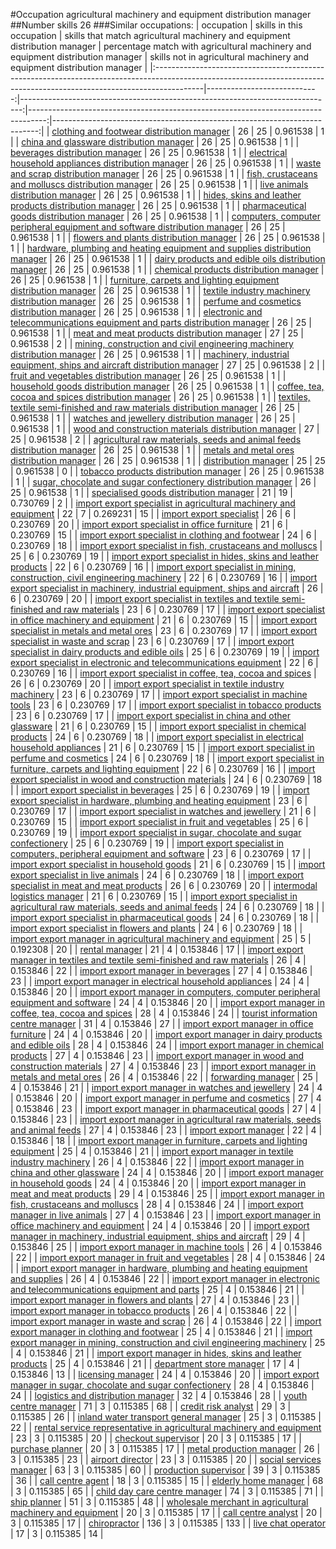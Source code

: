 #Occupation agricultural machinery and equipment distribution manager
##Number skills 26
###Similar occupations:
| occupation                                                                                                                                                              |   skills in this occupation |   skills that match agricultural machinery and equipment distribution manager |   percentage match with agricultural machinery and equipment distribution manager |   skills not in agricultural machinery and equipment distribution manager |
|:------------------------------------------------------------------------------------------------------------------------------------------------------------------------|----------------------------:|------------------------------------------------------------------------------:|----------------------------------------------------------------------------------:|--------------------------------------------------------------------------:|
| [clothing and footwear distribution manager](clothing_and_footwear_distribution_manager.md)                                                                             |                          26 |                                                                            25 |                                                                          0.961538 |                                                                         1 |
| [china and glassware distribution manager](china_and_glassware_distribution_manager.md)                                                                                 |                          26 |                                                                            25 |                                                                          0.961538 |                                                                         1 |
| [beverages distribution manager](beverages_distribution_manager.md)                                                                                                     |                          26 |                                                                            25 |                                                                          0.961538 |                                                                         1 |
| [electrical household appliances distribution manager](electrical_household_appliances_distribution_manager.md)                                                         |                          26 |                                                                            25 |                                                                          0.961538 |                                                                         1 |
| [waste and scrap distribution manager](waste_and_scrap_distribution_manager.md)                                                                                         |                          26 |                                                                            25 |                                                                          0.961538 |                                                                         1 |
| [fish, crustaceans and molluscs distribution manager](fish,_crustaceans_and_molluscs_distribution_manager.md)                                                           |                          26 |                                                                            25 |                                                                          0.961538 |                                                                         1 |
| [live animals distribution manager](live_animals_distribution_manager.md)                                                                                               |                          26 |                                                                            25 |                                                                          0.961538 |                                                                         1 |
| [hides, skins and leather products distribution manager](hides,_skins_and_leather_products_distribution_manager.md)                                                     |                          26 |                                                                            25 |                                                                          0.961538 |                                                                         1 |
| [pharmaceutical goods distribution manager](pharmaceutical_goods_distribution_manager.md)                                                                               |                          26 |                                                                            25 |                                                                          0.961538 |                                                                         1 |
| [computers, computer peripheral equipment and software distribution manager](computers,_computer_peripheral_equipment_and_software_distribution_manager.md)             |                          26 |                                                                            25 |                                                                          0.961538 |                                                                         1 |
| [flowers and plants distribution manager](flowers_and_plants_distribution_manager.md)                                                                                   |                          26 |                                                                            25 |                                                                          0.961538 |                                                                         1 |
| [hardware, plumbing and heating equipment and supplies distribution manager](hardware,_plumbing_and_heating_equipment_and_supplies_distribution_manager.md)             |                          26 |                                                                            25 |                                                                          0.961538 |                                                                         1 |
| [dairy products and edible oils distribution manager](dairy_products_and_edible_oils_distribution_manager.md)                                                           |                          26 |                                                                            25 |                                                                          0.961538 |                                                                         1 |
| [chemical products distribution manager](chemical_products_distribution_manager.md)                                                                                     |                          26 |                                                                            25 |                                                                          0.961538 |                                                                         1 |
| [furniture, carpets and lighting equipment distribution manager](furniture,_carpets_and_lighting_equipment_distribution_manager.md)                                     |                          26 |                                                                            25 |                                                                          0.961538 |                                                                         1 |
| [textile industry machinery distribution manager](textile_industry_machinery_distribution_manager.md)                                                                   |                          26 |                                                                            25 |                                                                          0.961538 |                                                                         1 |
| [perfume and cosmetics distribution manager](perfume_and_cosmetics_distribution_manager.md)                                                                             |                          26 |                                                                            25 |                                                                          0.961538 |                                                                         1 |
| [electronic and telecommunications equipment and parts distribution manager](electronic_and_telecommunications_equipment_and_parts_distribution_manager.md)             |                          26 |                                                                            25 |                                                                          0.961538 |                                                                         1 |
| [meat and meat products distribution manager](meat_and_meat_products_distribution_manager.md)                                                                           |                          27 |                                                                            25 |                                                                          0.961538 |                                                                         2 |
| [mining, construction and civil engineering machinery distribution manager](mining,_construction_and_civil_engineering_machinery_distribution_manager.md)               |                          26 |                                                                            25 |                                                                          0.961538 |                                                                         1 |
| [machinery, industrial equipment, ships and aircraft distribution manager](machinery,_industrial_equipment,_ships_and_aircraft_distribution_manager.md)                 |                          27 |                                                                            25 |                                                                          0.961538 |                                                                         2 |
| [fruit and vegetables distribution manager](fruit_and_vegetables_distribution_manager.md)                                                                               |                          26 |                                                                            25 |                                                                          0.961538 |                                                                         1 |
| [household goods distribution manager](household_goods_distribution_manager.md)                                                                                         |                          26 |                                                                            25 |                                                                          0.961538 |                                                                         1 |
| [coffee, tea, cocoa and spices distribution manager](coffee,_tea,_cocoa_and_spices_distribution_manager.md)                                                             |                          26 |                                                                            25 |                                                                          0.961538 |                                                                         1 |
| [textiles, textile semi-finished and raw materials distribution manager](textiles,_textile_semi-finished_and_raw_materials_distribution_manager.md)                     |                          26 |                                                                            25 |                                                                          0.961538 |                                                                         1 |
| [watches and jewellery distribution manager](watches_and_jewellery_distribution_manager.md)                                                                             |                          26 |                                                                            25 |                                                                          0.961538 |                                                                         1 |
| [wood and construction materials distribution manager](wood_and_construction_materials_distribution_manager.md)                                                         |                          27 |                                                                            25 |                                                                          0.961538 |                                                                         2 |
| [agricultural raw materials, seeds and animal feeds distribution manager](agricultural_raw_materials,_seeds_and_animal_feeds_distribution_manager.md)                   |                          26 |                                                                            25 |                                                                          0.961538 |                                                                         1 |
| [metals and metal ores distribution manager](metals_and_metal_ores_distribution_manager.md)                                                                             |                          26 |                                                                            25 |                                                                          0.961538 |                                                                         1 |
| [distribution manager](distribution_manager.md)                                                                                                                         |                          25 |                                                                            25 |                                                                          0.961538 |                                                                         0 |
| [tobacco products distribution manager](tobacco_products_distribution_manager.md)                                                                                       |                          26 |                                                                            25 |                                                                          0.961538 |                                                                         1 |
| [sugar, chocolate and sugar confectionery distribution manager](sugar,_chocolate_and_sugar_confectionery_distribution_manager.md)                                       |                          26 |                                                                            25 |                                                                          0.961538 |                                                                         1 |
| [specialised goods distribution manager](specialised_goods_distribution_manager.md)                                                                                     |                          21 |                                                                            19 |                                                                          0.730769 |                                                                         2 |
| [import export specialist in agricultural machinery and equipment](import_export_specialist_in_agricultural_machinery_and_equipment.md)                                 |                          22 |                                                                             7 |                                                                          0.269231 |                                                                        15 |
| [import export specialist](import_export_specialist.md)                                                                                                                 |                          26 |                                                                             6 |                                                                          0.230769 |                                                                        20 |
| [import export specialist in office furniture](import_export_specialist_in_office_furniture.md)                                                                         |                          21 |                                                                             6 |                                                                          0.230769 |                                                                        15 |
| [import export specialist in clothing and footwear](import_export_specialist_in_clothing_and_footwear.md)                                                               |                          24 |                                                                             6 |                                                                          0.230769 |                                                                        18 |
| [import export specialist in  fish, crustaceans and molluscs](import_export_specialist_in__fish,_crustaceans_and_molluscs.md)                                           |                          25 |                                                                             6 |                                                                          0.230769 |                                                                        19 |
| [import export specialist in hides, skins and leather products](import_export_specialist_in_hides,_skins_and_leather_products.md)                                       |                          22 |                                                                             6 |                                                                          0.230769 |                                                                        16 |
| [import export specialist in mining, construction, civil engineering machinery](import_export_specialist_in_mining,_construction,_civil_engineering_machinery.md)       |                          22 |                                                                             6 |                                                                          0.230769 |                                                                        16 |
| [import export specialist in machinery, industrial equipment, ships and aircraft](import_export_specialist_in_machinery,_industrial_equipment,_ships_and_aircraft.md)   |                          26 |                                                                             6 |                                                                          0.230769 |                                                                        20 |
| [import export specialist in textiles and textile semi-finished and raw materials](import_export_specialist_in_textiles_and_textile_semi-finished_and_raw_materials.md) |                          23 |                                                                             6 |                                                                          0.230769 |                                                                        17 |
| [import export specialist in office machinery and equipment](import_export_specialist_in_office_machinery_and_equipment.md)                                             |                          21 |                                                                             6 |                                                                          0.230769 |                                                                        15 |
| [import export specialist in metals and metal ores](import_export_specialist_in_metals_and_metal_ores.md)                                                               |                          23 |                                                                             6 |                                                                          0.230769 |                                                                        17 |
| [import export specialist in waste and scrap](import_export_specialist_in_waste_and_scrap.md)                                                                           |                          23 |                                                                             6 |                                                                          0.230769 |                                                                        17 |
| [import export specialist in dairy products and edible oils](import_export_specialist_in_dairy_products_and_edible_oils.md)                                             |                          25 |                                                                             6 |                                                                          0.230769 |                                                                        19 |
| [import export specialist in electronic and telecommunications equipment](import_export_specialist_in_electronic_and_telecommunications_equipment.md)                   |                          22 |                                                                             6 |                                                                          0.230769 |                                                                        16 |
| [import export specialist in coffee, tea, cocoa and spices](import_export_specialist_in_coffee,_tea,_cocoa_and_spices.md)                                               |                          26 |                                                                             6 |                                                                          0.230769 |                                                                        20 |
| [import export specialist in textile industry machinery](import_export_specialist_in_textile_industry_machinery.md)                                                     |                          23 |                                                                             6 |                                                                          0.230769 |                                                                        17 |
| [import export specialist in machine tools](import_export_specialist_in_machine_tools.md)                                                                               |                          23 |                                                                             6 |                                                                          0.230769 |                                                                        17 |
| [import export specialist in tobacco products](import_export_specialist_in_tobacco_products.md)                                                                         |                          23 |                                                                             6 |                                                                          0.230769 |                                                                        17 |
| [import export specialist in china and other glassware](import_export_specialist_in_china_and_other_glassware.md)                                                       |                          21 |                                                                             6 |                                                                          0.230769 |                                                                        15 |
| [import export specialist in chemical products](import_export_specialist_in_chemical_products.md)                                                                       |                          24 |                                                                             6 |                                                                          0.230769 |                                                                        18 |
| [import export specialist in electrical household appliances](import_export_specialist_in_electrical_household_appliances.md)                                           |                          21 |                                                                             6 |                                                                          0.230769 |                                                                        15 |
| [import export specialist in perfume and cosmetics](import_export_specialist_in_perfume_and_cosmetics.md)                                                               |                          24 |                                                                             6 |                                                                          0.230769 |                                                                        18 |
| [import export specialist in furniture, carpets and lighting equipment](import_export_specialist_in_furniture,_carpets_and_lighting_equipment.md)                       |                          22 |                                                                             6 |                                                                          0.230769 |                                                                        16 |
| [import export specialist in wood and construction materials](import_export_specialist_in_wood_and_construction_materials.md)                                           |                          24 |                                                                             6 |                                                                          0.230769 |                                                                        18 |
| [import export specialist in beverages](import_export_specialist_in_beverages.md)                                                                                       |                          25 |                                                                             6 |                                                                          0.230769 |                                                                        19 |
| [import export specialist in hardware, plumbing and heating equipment](import_export_specialist_in_hardware,_plumbing_and_heating_equipment.md)                         |                          23 |                                                                             6 |                                                                          0.230769 |                                                                        17 |
| [import export specialist in watches and jewellery](import_export_specialist_in_watches_and_jewellery.md)                                                               |                          21 |                                                                             6 |                                                                          0.230769 |                                                                        15 |
| [import export specialist in fruit and vegetables](import_export_specialist_in_fruit_and_vegetables.md)                                                                 |                          25 |                                                                             6 |                                                                          0.230769 |                                                                        19 |
| [import export specialist in sugar, chocolate and sugar confectionery](import_export_specialist_in_sugar,_chocolate_and_sugar_confectionery.md)                         |                          25 |                                                                             6 |                                                                          0.230769 |                                                                        19 |
| [import export specialist in computers, peripheral equipment and software](import_export_specialist_in_computers,_peripheral_equipment_and_software.md)                 |                          23 |                                                                             6 |                                                                          0.230769 |                                                                        17 |
| [import export specialist in household goods](import_export_specialist_in_household_goods.md)                                                                           |                          21 |                                                                             6 |                                                                          0.230769 |                                                                        15 |
| [import export specialist in live animals](import_export_specialist_in_live_animals.md)                                                                                 |                          24 |                                                                             6 |                                                                          0.230769 |                                                                        18 |
| [import export specialist in meat and meat products](import_export_specialist_in_meat_and_meat_products.md)                                                             |                          26 |                                                                             6 |                                                                          0.230769 |                                                                        20 |
| [intermodal logistics manager](intermodal_logistics_manager.md)                                                                                                         |                          21 |                                                                             6 |                                                                          0.230769 |                                                                        15 |
| [import export specialist in agricultural raw materials, seeds and animal feeds](import_export_specialist_in_agricultural_raw_materials,_seeds_and_animal_feeds.md)     |                          24 |                                                                             6 |                                                                          0.230769 |                                                                        18 |
| [import export specialist in pharmaceutical goods](import_export_specialist_in_pharmaceutical_goods.md)                                                                 |                          24 |                                                                             6 |                                                                          0.230769 |                                                                        18 |
| [import export specialist in flowers and plants](import_export_specialist_in_flowers_and_plants.md)                                                                     |                          24 |                                                                             6 |                                                                          0.230769 |                                                                        18 |
| [import export manager in agricultural machinery and equipment](import_export_manager_in_agricultural_machinery_and_equipment.md)                                       |                          25 |                                                                             5 |                                                                          0.192308 |                                                                        20 |
| [rental manager](rental_manager.md)                                                                                                                                     |                          21 |                                                                             4 |                                                                          0.153846 |                                                                        17 |
| [import export manager in textiles and textile semi-finished and raw materials](import_export_manager_in_textiles_and_textile_semi-finished_and_raw_materials.md)       |                          26 |                                                                             4 |                                                                          0.153846 |                                                                        22 |
| [import export manager in beverages](import_export_manager_in_beverages.md)                                                                                             |                          27 |                                                                             4 |                                                                          0.153846 |                                                                        23 |
| [import export manager in electrical household appliances](import_export_manager_in_electrical_household_appliances.md)                                                 |                          24 |                                                                             4 |                                                                          0.153846 |                                                                        20 |
| [import export manager in computers, computer peripheral equipment and software](import_export_manager_in_computers,_computer_peripheral_equipment_and_software.md)     |                          24 |                                                                             4 |                                                                          0.153846 |                                                                        20 |
| [import export manager in coffee, tea, cocoa and spices](import_export_manager_in_coffee,_tea,_cocoa_and_spices.md)                                                     |                          28 |                                                                             4 |                                                                          0.153846 |                                                                        24 |
| [tourist information centre manager](tourist_information_centre_manager.md)                                                                                             |                          31 |                                                                             4 |                                                                          0.153846 |                                                                        27 |
| [import export manager in office furniture](import_export_manager_in_office_furniture.md)                                                                               |                          24 |                                                                             4 |                                                                          0.153846 |                                                                        20 |
| [import export manager in dairy products and edible oils](import_export_manager_in_dairy_products_and_edible_oils.md)                                                   |                          28 |                                                                             4 |                                                                          0.153846 |                                                                        24 |
| [import export manager in chemical products](import_export_manager_in_chemical_products.md)                                                                             |                          27 |                                                                             4 |                                                                          0.153846 |                                                                        23 |
| [import export manager in wood and construction materials](import_export_manager_in_wood_and_construction_materials.md)                                                 |                          27 |                                                                             4 |                                                                          0.153846 |                                                                        23 |
| [import export manager in metals and metal ores](import_export_manager_in_metals_and_metal_ores.md)                                                                     |                          26 |                                                                             4 |                                                                          0.153846 |                                                                        22 |
| [forwarding manager](forwarding_manager.md)                                                                                                                             |                          25 |                                                                             4 |                                                                          0.153846 |                                                                        21 |
| [import export manager in watches and jewellery](import_export_manager_in_watches_and_jewellery.md)                                                                     |                          24 |                                                                             4 |                                                                          0.153846 |                                                                        20 |
| [import export manager in perfume and cosmetics](import_export_manager_in_perfume_and_cosmetics.md)                                                                     |                          27 |                                                                             4 |                                                                          0.153846 |                                                                        23 |
| [import export manager in pharmaceutical goods](import_export_manager_in_pharmaceutical_goods.md)                                                                       |                          27 |                                                                             4 |                                                                          0.153846 |                                                                        23 |
| [import export manager in agricultural raw materials, seeds and animal feeds](import_export_manager_in_agricultural_raw_materials,_seeds_and_animal_feeds.md)           |                          27 |                                                                             4 |                                                                          0.153846 |                                                                        23 |
| [import export manager](import_export_manager.md)                                                                                                                       |                          22 |                                                                             4 |                                                                          0.153846 |                                                                        18 |
| [import export manager in furniture, carpets and lighting equipment](import_export_manager_in_furniture,_carpets_and_lighting_equipment.md)                             |                          25 |                                                                             4 |                                                                          0.153846 |                                                                        21 |
| [import export manager in textile industry machinery](import_export_manager_in_textile_industry_machinery.md)                                                           |                          26 |                                                                             4 |                                                                          0.153846 |                                                                        22 |
| [import export manager in china and other glassware](import_export_manager_in_china_and_other_glassware.md)                                                             |                          24 |                                                                             4 |                                                                          0.153846 |                                                                        20 |
| [import export manager in household goods](import_export_manager_in_household_goods.md)                                                                                 |                          24 |                                                                             4 |                                                                          0.153846 |                                                                        20 |
| [import export manager in meat and meat products](import_export_manager_in_meat_and_meat_products.md)                                                                   |                          29 |                                                                             4 |                                                                          0.153846 |                                                                        25 |
| [import export manager in fish, crustaceans and molluscs](import_export_manager_in_fish,_crustaceans_and_molluscs.md)                                                   |                          28 |                                                                             4 |                                                                          0.153846 |                                                                        24 |
| [import export manager in live animals](import_export_manager_in_live_animals.md)                                                                                       |                          27 |                                                                             4 |                                                                          0.153846 |                                                                        23 |
| [import export manager in office machinery and equipment](import_export_manager_in_office_machinery_and_equipment.md)                                                   |                          24 |                                                                             4 |                                                                          0.153846 |                                                                        20 |
| [import export manager in machinery, industrial equipment, ships and aircraft](import_export_manager_in_machinery,_industrial_equipment,_ships_and_aircraft.md)         |                          29 |                                                                             4 |                                                                          0.153846 |                                                                        25 |
| [import export manager in machine tools](import_export_manager_in_machine_tools.md)                                                                                     |                          26 |                                                                             4 |                                                                          0.153846 |                                                                        22 |
| [import export manager in fruit and vegetables](import_export_manager_in_fruit_and_vegetables.md)                                                                       |                          28 |                                                                             4 |                                                                          0.153846 |                                                                        24 |
| [import export manager in hardware, plumbing and heating equipment and supplies](import_export_manager_in_hardware,_plumbing_and_heating_equipment_and_supplies.md)     |                          26 |                                                                             4 |                                                                          0.153846 |                                                                        22 |
| [import export manager in electronic and telecommunications equipment and parts](import_export_manager_in_electronic_and_telecommunications_equipment_and_parts.md)     |                          25 |                                                                             4 |                                                                          0.153846 |                                                                        21 |
| [import export manager in flowers and plants](import_export_manager_in_flowers_and_plants.md)                                                                           |                          27 |                                                                             4 |                                                                          0.153846 |                                                                        23 |
| [import export manager in tobacco products](import_export_manager_in_tobacco_products.md)                                                                               |                          26 |                                                                             4 |                                                                          0.153846 |                                                                        22 |
| [import export manager in waste and scrap](import_export_manager_in_waste_and_scrap.md)                                                                                 |                          26 |                                                                             4 |                                                                          0.153846 |                                                                        22 |
| [import export manager in clothing and footwear](import_export_manager_in_clothing_and_footwear.md)                                                                     |                          25 |                                                                             4 |                                                                          0.153846 |                                                                        21 |
| [import export manager in mining, construction and civil engineering machinery](import_export_manager_in_mining,_construction_and_civil_engineering_machinery.md)       |                          25 |                                                                             4 |                                                                          0.153846 |                                                                        21 |
| [import export manager in hides, skins and leather products](import_export_manager_in_hides,_skins_and_leather_products.md)                                             |                          25 |                                                                             4 |                                                                          0.153846 |                                                                        21 |
| [department store manager](department_store_manager.md)                                                                                                                 |                          17 |                                                                             4 |                                                                          0.153846 |                                                                        13 |
| [licensing manager](licensing_manager.md)                                                                                                                               |                          24 |                                                                             4 |                                                                          0.153846 |                                                                        20 |
| [import export manager in sugar, chocolate and sugar confectionery](import_export_manager_in_sugar,_chocolate_and_sugar_confectionery.md)                               |                          28 |                                                                             4 |                                                                          0.153846 |                                                                        24 |
| [logistics and distribution manager](logistics_and_distribution_manager.md)                                                                                             |                          32 |                                                                             4 |                                                                          0.153846 |                                                                        28 |
| [youth centre manager](youth_centre_manager.md)                                                                                                                         |                          71 |                                                                             3 |                                                                          0.115385 |                                                                        68 |
| [credit risk analyst](credit_risk_analyst.md)                                                                                                                           |                          29 |                                                                             3 |                                                                          0.115385 |                                                                        26 |
| [inland water transport general manager](inland_water_transport_general_manager.md)                                                                                     |                          25 |                                                                             3 |                                                                          0.115385 |                                                                        22 |
| [rental service representative in agricultural machinery and equipment](rental_service_representative_in_agricultural_machinery_and_equipment.md)                       |                          23 |                                                                             3 |                                                                          0.115385 |                                                                        20 |
| [checkout supervisor](checkout_supervisor.md)                                                                                                                           |                          20 |                                                                             3 |                                                                          0.115385 |                                                                        17 |
| [purchase planner](purchase_planner.md)                                                                                                                                 |                          20 |                                                                             3 |                                                                          0.115385 |                                                                        17 |
| [metal production manager](metal_production_manager.md)                                                                                                                 |                          26 |                                                                             3 |                                                                          0.115385 |                                                                        23 |
| [airport director](airport_director.md)                                                                                                                                 |                          23 |                                                                             3 |                                                                          0.115385 |                                                                        20 |
| [social services manager](social_services_manager.md)                                                                                                                   |                          63 |                                                                             3 |                                                                          0.115385 |                                                                        60 |
| [production supervisor](production_supervisor.md)                                                                                                                       |                          39 |                                                                             3 |                                                                          0.115385 |                                                                        36 |
| [call centre agent](call_centre_agent.md)                                                                                                                               |                          18 |                                                                             3 |                                                                          0.115385 |                                                                        15 |
| [elderly home manager](elderly_home_manager.md)                                                                                                                         |                          68 |                                                                             3 |                                                                          0.115385 |                                                                        65 |
| [child day care centre manager](child_day_care_centre_manager.md)                                                                                                       |                          74 |                                                                             3 |                                                                          0.115385 |                                                                        71 |
| [ship planner](ship_planner.md)                                                                                                                                         |                          51 |                                                                             3 |                                                                          0.115385 |                                                                        48 |
| [wholesale merchant in agricultural machinery and equipment](wholesale_merchant_in_agricultural_machinery_and_equipment.md)                                             |                          20 |                                                                             3 |                                                                          0.115385 |                                                                        17 |
| [call centre analyst](call_centre_analyst.md)                                                                                                                           |                          20 |                                                                             3 |                                                                          0.115385 |                                                                        17 |
| [chiropractor](chiropractor.md)                                                                                                                                         |                         136 |                                                                             3 |                                                                          0.115385 |                                                                       133 |
| [live chat operator](live_chat_operator.md)                                                                                                                             |                          17 |                                                                             3 |                                                                          0.115385 |                                                                        14 |
